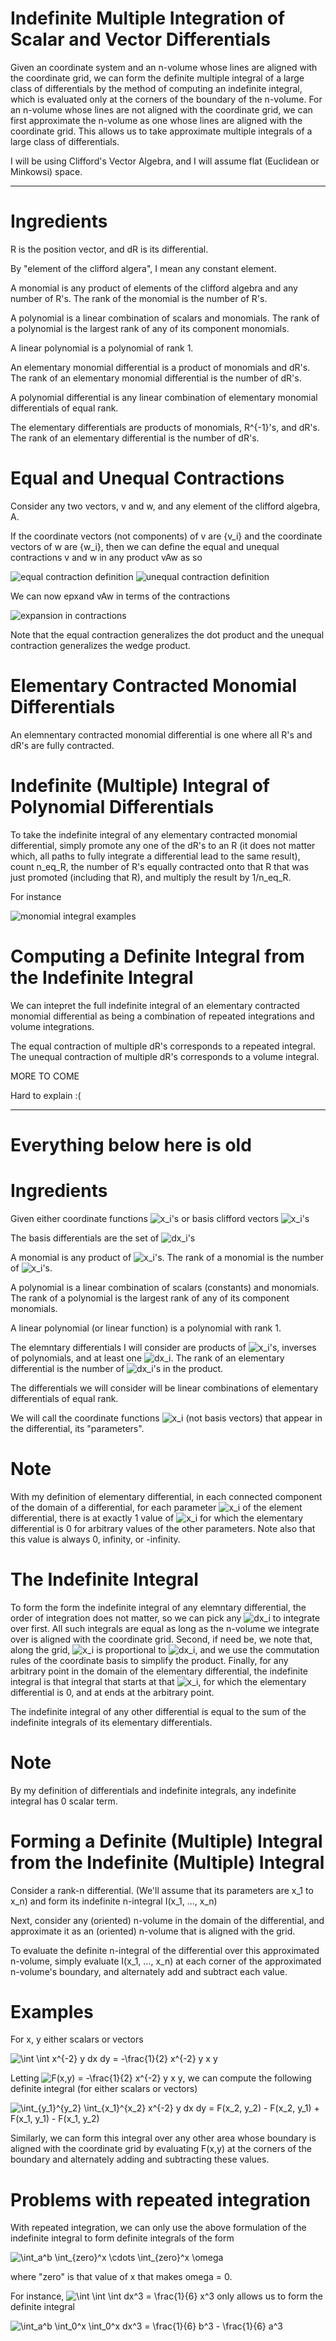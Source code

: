 # Indefinite Multiple Integration of Scalar and Vector Differentials

Given an coordinate system and an n-volume whose lines are aligned with the coordinate grid, we can form the definite multiple integral of a large class of differentials by the method of computing an indefinite integral, which is evaluated only at the corners of the boundary of the n-volume.  For an n-volume whose lines are not aligned with the coordinate grid, we can first approximate the n-volume as one whose lines are aligned with the coordinate grid.  This allows us to take approximate multiple integrals of a large class of differentials.

I will be using Clifford's Vector Algebra, and I will assume flat (Euclidean or Minkowsi) space.


---

# Ingredients

R is the position vector, and dR is its differential.

By "element of the clifford algera", I mean any constant element.

A monomial is any product of elements of the clifford algebra and any number of R's.  The rank of the monomial is the number of R's.

A polynomial is a linear combination of scalars and monomials.  The rank of a polynomial is the largest rank of any of its component monomials.

A linear polynomial is a polynomial of rank 1.

An elementary monomial differential is a product of monomials and dR's.  The rank of an elementary monomial differential is the number of dR's.

A polynomial differential is any linear combination of elementary monomial differentials of equal rank.

The elementary differentials are products of monomials, R^{-1}'s, and dR's.  The rank of an elementary differential is the number of dR's.

# Equal and Unequal Contractions

Consider any two vectors, v and w, and any element of the clifford algebra, A.

If the coordinate vectors (not components) of v are {v_i} and the coordinate vectors of w are {w_i}, then we can define the equal and unequal contractions v and w in any product vAw as so

<img src="equal contraction definition.png" title="equal contraction definition" />

<img src="unequal contraction definition.png" title="unequal contraction definition" />

We can now epxand vAw in terms of the contractions

<img src="expansion in contractions.png" title="expansion in contractions" />

Note that the equal contraction generalizes the dot product and the unequal contraction generalizes the wedge product.

# Elementary Contracted Monomial Differentials

An elemnentary contracted monomial differential is one where all R's and dR's are fully contracted.

# Indefinite (Multiple) Integral of Polynomial Differentials

To take the indefinite integral of any elementary contracted monomial differential, simply promote any one of the dR's to an R (it does not matter which, all paths to fully integrate a differential lead to the same result), count n_eq_R, the number of R's equally contracted onto that R that was just promoted (including that R), and multiply the result by 1/n_eq_R.

For instance

<img src="monomial integral examples.png" title="monomial integral examples" />

# Computing a Definite Integral from the Indefinite Integral

We can intepret the full indefinite integral of an elementary contracted monomial differential as being a combination of repeated integrations and volume integrations.

The equal contraction of multiple dR's corresponds to a repeated integral.  The unequal contraction of multiple dR's corresponds to a volume integral.

MORE TO COME

Hard to explain :(

---

# Everything below here is old


# Ingredients

Given either coordinate functions <img src="https://latex.codecogs.com/gif.latex?x_i" title="x_i" />'s or basis clifford vectors <img src="https://latex.codecogs.com/gif.latex?x_i" title="x_i" />'s

The basis differentials are the set of <img src="https://latex.codecogs.com/gif.latex?dx_i" title="dx_i" />'s

A monomial is any product of <img src="https://latex.codecogs.com/gif.latex?x_i" title="x_i" />'s.  The rank of a monomial is the number of <img src="https://latex.codecogs.com/gif.latex?x_i" title="x_i" />'s.

A polynomial is a linear combination of scalars (constants) and monomials.  The rank of a polynomial is the largest rank of any of its component monomials.

A linear polynomial (or linear function) is a polynomial with rank 1.

The elemntary differentials I will consider are products of <img src="https://latex.codecogs.com/gif.latex?x_i" title="x_i" />'s, inverses of polynomials, and at least one <img src="https://latex.codecogs.com/gif.latex?dx_i" title="dx_i" />.  The rank of an elementary differential is the number of <img src="https://latex.codecogs.com/gif.latex?dx_i" title="dx_i" />'s in the product.

The differentials we will consider will be linear combinations of elementary differentials of equal rank.

We will call the coordinate functions <img src="https://latex.codecogs.com/gif.latex?x_i" title="x_i" /> (not basis vectors) that appear in the differential, its "parameters".

# Note

With my definition of elementary differential, in each connected component of the domain of a differential, for each parameter <img src="https://latex.codecogs.com/gif.latex?x_i" title="x_i" /> of the element differential, there is at exactly 1 value of <img src="https://latex.codecogs.com/gif.latex?x_i" title="x_i" /> for which the elementary differential is 0 for arbitrary values of the other parameters.  Note also that this value is always 0, infinity, or -infinity.

# The Indefinite Integral

To form the form the indefinite integral of any elemntary differential, the order of integration does not matter, so we can pick any <img src="https://latex.codecogs.com/gif.latex?dx_i" title="dx_i" /> to integrate over first.  All such integrals are equal as long as the n-volume we integrate over is aligned with the coordinate grid.  Second, if need be, we note that, along the grid, <img src="https://latex.codecogs.com/gif.latex?x_i" title="x_i" /> is proportional to <img src="https://latex.codecogs.com/gif.latex?dx_i" title="dx_i" />, and we use the commutation rules of the coordinate basis to simplify the product.  Finally, for any arbitrary point in the domain of the elementary differential, the indefinite integral is that integral that starts at that <img src="https://latex.codecogs.com/gif.latex?x_i" title="x_i" />, for which the elementary differential is 0, and at ends at the arbitrary point.

The indefinite integral of any other differential is equal to the sum of the indefinite integrals of its elementary differentials.

# Note

By my definition of differentials and indefinite integrals, any indefinite integral has 0 scalar term.

# Forming a Definite (Multiple) Integral from the Indefinite (Multiple) Integral

Consider a rank-n differential.  (We'll assume that its parameters are x_1 to x_n) and form its indefinite n-integral I(x_1, ..., x_n)

Next, consider any (oriented) n-volume in the domain of the differential, and approximate it as an (oriented) n-volume that is aligned with the grid.

To evaluate the definite n-integral of the differential over this approximated n-volume, simply evaluate I(x_1, ..., x_n) at each corner of the approximated n-volume's boundary, and alternately add and subtract each value.

# Examples

For x, y either scalars or vectors

<img src="https://latex.codecogs.com/gif.latex?\int&space;\int&space;x^{-2}&space;y&space;dx&space;dy&space;=&space;-\frac{1}{2}&space;x^{-2}&space;y&space;x&space;y" title="\int \int x^{-2} y dx dy = -\frac{1}{2} x^{-2} y x y" />

Letting <img src="https://latex.codecogs.com/gif.latex?F(x,y)&space;=&space;-\frac{1}{2}&space;x^{-2}&space;y&space;x&space;y" title="F(x,y) = -\frac{1}{2} x^{-2} y x y" />, we can compute the following definite integral (for either scalars or vectors)

<img src="https://latex.codecogs.com/gif.latex?\int_{y_1}^{y_2}&space;\int_{x_1}^{x_2}&space;x^{-2}&space;y&space;dx&space;dy&space;=&space;F(x_2,&space;y_2)&space;-&space;F(x_2,&space;y_1)&space;&plus;&space;F(x_1,&space;y_1)&space;-&space;F(x_1,&space;y_2)" title="\int_{y_1}^{y_2} \int_{x_1}^{x_2} x^{-2} y dx dy = F(x_2, y_2) - F(x_2, y_1) + F(x_1, y_1) - F(x_1, y_2)" />

Similarly, we can form this integral over any other area whose boundary is aligned with the coordinate grid by evaluating F(x,y) at the corners of the boundary and alternately adding and subtracting these values.

# Problems with repeated integration

With repeated integration, we can only use the above formulation of the indefinite integral to form definite integrals of the form

<img src="https://latex.codecogs.com/gif.latex?\int_a^b&space;\int_{zero}^x&space;\cdots&space;\int_{zero}^x&space;\omega" title="\int_a^b \int_{zero}^x \cdots \int_{zero}^x \omega" />

where "zero" is that value of x that makes omega = 0.

For instance, <img src="https://latex.codecogs.com/gif.latex?\int&space;\int&space;\int&space;dx^3&space;=&space;\frac{1}{6}&space;x^3" title="\int \int \int dx^3 = \frac{1}{6} x^3" /> only allows us to form the definite integral

<img src="https://latex.codecogs.com/gif.latex?\int_a^b&space;\int_0^x&space;\int_0^x&space;dx^3&space;=&space;\frac{1}{6}&space;b^3&space;-&space;\frac{1}{6}&space;a^3" title="\int_a^b \int_0^x \int_0^x dx^3 = \frac{1}{6} b^3 - \frac{1}{6} a^3" />

